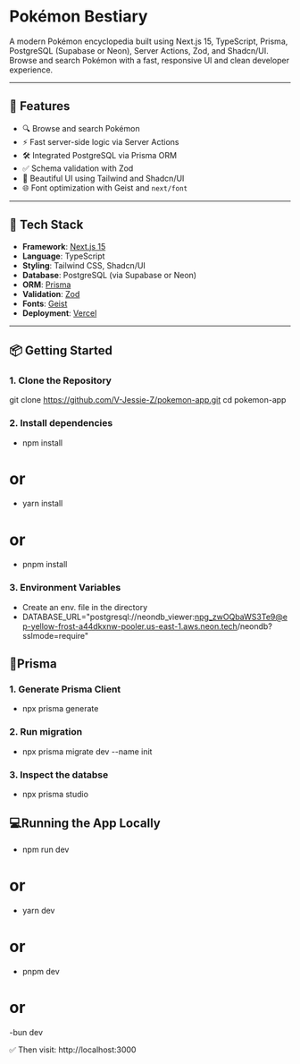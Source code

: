 # Pokémon Bestiary

A modern Pokémon encyclopedia built using Next.js 15, TypeScript, Prisma, PostgreSQL (Supabase or Neon), Server Actions, Zod, and Shadcn/UI. Browse and search Pokémon with a fast, responsive UI and clean developer experience.

---

## 🚀 Features

- 🔍 Browse and search Pokémon
- ⚡ Fast server-side logic via Server Actions
- 🛠️ Integrated PostgreSQL via Prisma ORM
- ✅ Schema validation with Zod
- 🎨 Beautiful UI using Tailwind and Shadcn/UI
- 🌐 Font optimization with Geist and `next/font`

---

## 🧱 Tech Stack

- **Framework**: [Next.js 15](https://nextjs.org/)
- **Language**: TypeScript
- **Styling**: Tailwind CSS, Shadcn/UI
- **Database**: PostgreSQL (via Supabase or Neon)
- **ORM**: [Prisma](https://www.prisma.io/)
- **Validation**: [Zod](https://zod.dev)
- **Fonts**: [Geist](https://vercel.com/font)
- **Deployment**: [Vercel](https://vercel.com)

---

## 📦 Getting Started

### 1. Clone the Repository

git clone https://github.com/V-Jessie-Z/pokemon-app.git
cd pokemon-app

### 2. Install dependencies

- npm install
# or
- yarn install
# or
- pnpm install

### 3. Environment Variables

- Create an env. file in the directory
- DATABASE_URL="postgresql://neondb_viewer:npg_zwOQbaWS3Te9@ep-yellow-frost-a44dkxnw-pooler.us-east-1.aws.neon.tech/neondb?sslmode=require"

## 🧠Prisma 

### 1. Generate Prisma Client

- npx prisma generate

### 2. Run migration

- npx prisma migrate dev --name init

### 3. Inspect the databse

- npx prisma studio


## 💻Running the App Locally

- npm run dev
# or
- yarn dev
# or
- pnpm dev
# or
-bun dev


✅ Then visit: http://localhost:3000

